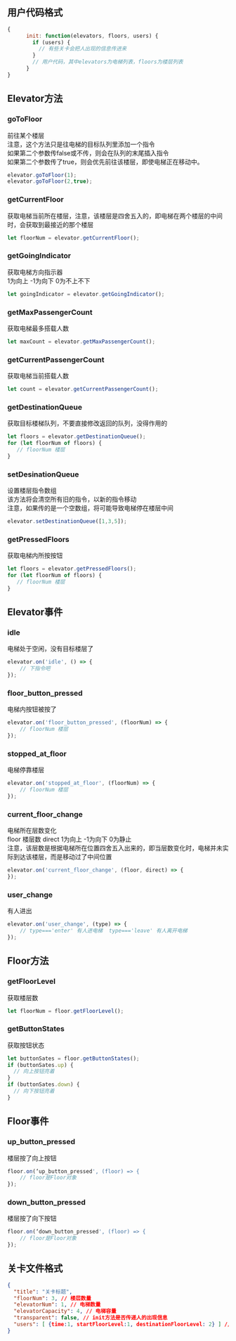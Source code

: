 ## 用户代码格式
```javascript
{
      init: function(elevators, floors, users) {
        if (users) {
          // 有些关卡会把人出现的信息传进来
        }
        // 用户代码，其中elevators为电梯列表，floors为楼层列表
      }
}
```

## Elevator方法
### goToFloor
前往某个楼层\
注意，这个方法只是往电梯的目标队列里添加一个指令\
如果第二个参数传false或不传，则会在队列的末尾插入指令\
如果第二个参数传了true，则会优先前往该楼层，即使电梯正在移动中。

```javascript
elevator.goToFloor(1);
elevator.goToFloor(2,true);
```

### getCurrentFloor
获取电梯当前所在楼层，注意，该楼层是四舍五入的，即电梯在两个楼层的中间时，会获取到最接近的那个楼层

```javascript
let floorNum = elevator.getCurrentFloor();
```

### getGoingIndicator
获取电梯方向指示器\
1为向上 -1为向下 0为不上不下

```javascript
let goingIndicator = elevator.getGoingIndicator();
```

### getMaxPassengerCount
获取电梯最多搭载人数

```javascript
let maxCount = elevator.getMaxPassengerCount();
```

### getCurrentPassengerCount
获取电梯当前搭载人数

```javascript
let count = elevator.getCurrentPassengerCount();
```

### getDestinationQueue
获取目标楼梯队列，不要直接修改返回的队列，没得作用的

```javascript
let floors = elevator.getDestinationQueue();
for (let floorNum of floors) {
   // floorNum 楼层
}
```

### setDesinationQueue
设置楼层指令数组\
该方法将会清空所有旧的指令，以新的指令移动\
注意，如果传的是一个空数组，将可能导致电梯停在楼层中间

```javascript
elevator.setDestinationQueue([1,3,5]);
```

### getPressedFloors
获取电梯内所按按钮

```javascript
let floors = elevator.getPressedFloors();
for (let floorNum of floors) {
   // floorNum 楼层
}
```

## Elevator事件

### idle
电梯处于空闲，没有目标楼层了

```javascript
elevator.on('idle', () => {
	// 下指令吧
});
```

### floor_button_pressed
电梯内按钮被按了

```javascript
elevator.on('floor_button_pressed', (floorNum) => {
	// floorNum 楼层
});
```

### stopped_at_floor
电梯停靠楼层

```javascript
elevator.on('stopped_at_floor', (floorNum) => {
	// floorNum 楼层
});
```

### current_floor_change
电梯所在层数变化\
floor 楼层数 direct 1为向上 -1为向下 0为静止\
注意，该层数是根据电梯所在位置四舍五入出来的，即当层数变化时，电梯并未实际到达该楼层，而是移动过了中间位置

```javascript
elevator.on('current_floor_change', (floor, direct) => {
});
```

### user_change
有人进出

```javascript
elevator.on('user_change', (type) => {
	// type==='enter' 有人进电梯  type==='leave' 有人离开电梯
});
```

## Floor方法
### getFloorLevel
获取楼层数

```javascript
let floorNum = floor.getFloorLevel();
```

### getButtonStates
获取按钮状态

```javascript
let buttonSates = floor.getButtonStates();
if (buttonSates.up) {
  // 向上按钮亮着
}
if (buttonSates.down) {
  // 向下按钮亮着
}
```

## Floor事件
### up_button_pressed
楼层按了向上按钮

```javascript
floor.on(‘up_button_pressed', (floor) => {
	// floor是Floor对象
});
```

### down_button_pressed
楼层按了向下按钮

```javascript
floor.on(‘down_button_pressed', (floor) => {
	// floor是Floor对象
});
```


## 关卡文件格式
```JSON
{
  "title": "关卡标题",
  "floorNum": 3, // 楼层数量
  "elevatorNum": 1, // 电梯数量
  "elevatorCapacity": 4, // 电梯容量
  "transparent": false, // init方法是否传递人的出现信息
  "users": [ {time:1, startFloorLevel:1, destinationFloorLevel: 2} ] // 人数安排，时间、从哪出现、到哪离开
}
```


